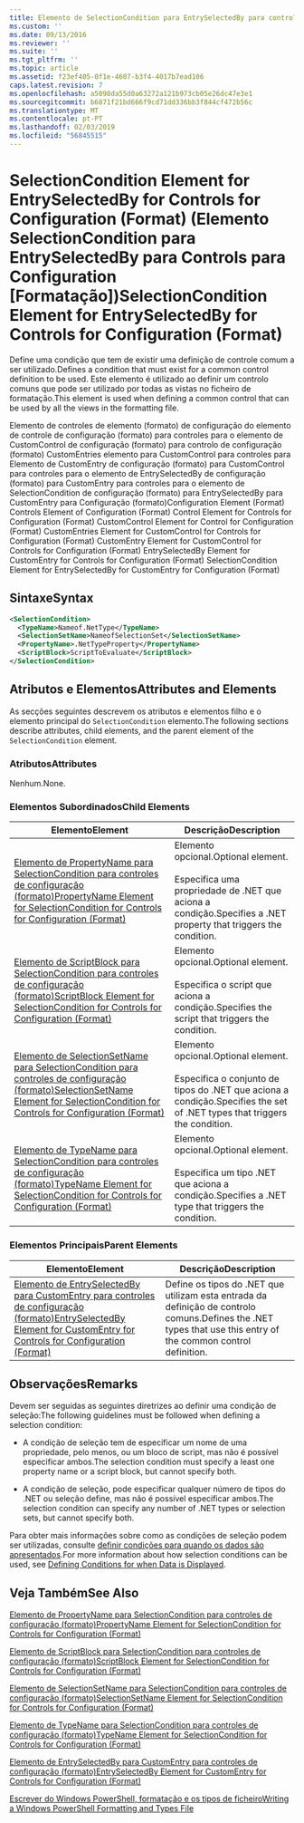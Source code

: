 ```yaml
---
title: Elemento de SelectionCondition para EntrySelectedBy para controles de configuração (formato) | Documentos da Microsoft
ms.custom: ''
ms.date: 09/13/2016
ms.reviewer: ''
ms.suite: ''
ms.tgt_pltfrm: ''
ms.topic: article
ms.assetid: f23ef405-0f1e-4607-b3f4-4017b7ead106
caps.latest.revision: 7
ms.openlocfilehash: a5098da55d0a63272a121b973cb05e26dc47e3e1
ms.sourcegitcommit: b6871f21bd666f9cd71dd336bb3f844cf472b56c
ms.translationtype: MT
ms.contentlocale: pt-PT
ms.lasthandoff: 02/03/2019
ms.locfileid: "56845515"
---
```

# <a name="selectioncondition-element-for-entryselectedby-for-controls-for-configuration-format"></a><span data-ttu-id="67298-102">SelectionCondition Element for EntrySelectedBy for Controls for Configuration (Format) (Elemento SelectionCondition para EntrySelectedBy para Controls para Configuration [Formatação])</span><span class="sxs-lookup"><span data-stu-id="67298-102">SelectionCondition Element for EntrySelectedBy for Controls for Configuration (Format)</span></span>

<span data-ttu-id="67298-103">Define uma condição que tem de existir uma definição de controle comum a ser utilizado.</span><span class="sxs-lookup"><span data-stu-id="67298-103">Defines a condition that must exist for a common control definition to be used.</span></span> <span data-ttu-id="67298-104">Este elemento é utilizado ao definir um controlo comuns que pode ser utilizado por todas as vistas no ficheiro de formatação.</span><span class="sxs-lookup"><span data-stu-id="67298-104">This element is used when defining a common control that can be used by all the views in the formatting file.</span></span>

<span data-ttu-id="67298-105">Elemento de controles de elemento (formato) de configuração do elemento de controle de configuração (formato) para controles para o elemento de CustomControl de configuração (formato) para controlo de configuração (formato) CustomEntries elemento para CustomControl para controles para Elemento de CustomEntry de configuração (formato) para CustomControl para controles para o elemento de EntrySelectedBy de configuração (formato) para CustomEntry para controles para o elemento de SelectionCondition de configuração (formato) para EntrySelectedBy para CustomEntry para Configuração (formato)</span><span class="sxs-lookup"><span data-stu-id="67298-105">Configuration Element (Format) Controls Element of Configuration (Format) Control Element for Controls for Configuration (Format) CustomControl Element for Control for Configuration (Format) CustomEntries Element for CustomControl for Controls for Configuration (Format) CustomEntry Element for CustomControl for Controls for Configuration (Format) EntrySelectedBy Element for CustomEntry for Controls for Configuration (Format) SelectionCondition Element for EntrySelectedBy for CustomEntry for Configuration (Format)</span></span>

## <a name="syntax"></a><span data-ttu-id="67298-106">Sintaxe</span><span class="sxs-lookup"><span data-stu-id="67298-106">Syntax</span></span>

```xml
<SelectionCondition>
  <TypeName>Nameof.NetType</TypeName>
  <SelectionSetName>NameofSelectionSet</SelectionSetName>
  <PropertyName>.NetTypeProperty</PropertyName>
  <ScriptBlock>ScriptToEvaluate</ScriptBlock>
</SelectionCondition>
```

## <a name="attributes-and-elements"></a><span data-ttu-id="67298-107">Atributos e Elementos</span><span class="sxs-lookup"><span data-stu-id="67298-107">Attributes and Elements</span></span>

<span data-ttu-id="67298-108">As secções seguintes descrevem os atributos e elementos filho e o elemento principal do `SelectionCondition` elemento.</span><span class="sxs-lookup"><span data-stu-id="67298-108">The following sections describe attributes, child elements, and the parent element of the `SelectionCondition` element.</span></span>

### <a name="attributes"></a><span data-ttu-id="67298-109">Atributos</span><span class="sxs-lookup"><span data-stu-id="67298-109">Attributes</span></span>

<span data-ttu-id="67298-110">Nenhum.</span><span class="sxs-lookup"><span data-stu-id="67298-110">None.</span></span>

### <a name="child-elements"></a><span data-ttu-id="67298-111">Elementos Subordinados</span><span class="sxs-lookup"><span data-stu-id="67298-111">Child Elements</span></span>

|<span data-ttu-id="67298-112">Elemento</span><span class="sxs-lookup"><span data-stu-id="67298-112">Element</span></span>|<span data-ttu-id="67298-113">Descrição</span><span class="sxs-lookup"><span data-stu-id="67298-113">Description</span></span>|
|-------------|-----------------|
|[<span data-ttu-id="67298-114">Elemento de PropertyName para SelectionCondition para controles de configuração (formato)</span><span class="sxs-lookup"><span data-stu-id="67298-114">PropertyName Element for SelectionCondition for Controls for Configuration (Format)</span></span>](./propertyname-element-for-selectioncondition-for-controls-for-configuration-format.md)|<span data-ttu-id="67298-115">Elemento opcional.</span><span class="sxs-lookup"><span data-stu-id="67298-115">Optional element.</span></span><br /><br /> <span data-ttu-id="67298-116">Especifica uma propriedade de .NET que aciona a condição.</span><span class="sxs-lookup"><span data-stu-id="67298-116">Specifies a .NET property that triggers the condition.</span></span>|
|[<span data-ttu-id="67298-117">Elemento de ScriptBlock para SelectionCondition para controles de configuração (formato)</span><span class="sxs-lookup"><span data-stu-id="67298-117">ScriptBlock Element for SelectionCondition for Controls for Configuration (Format)</span></span>](./scriptblock-element-for-selectioncondition-for-controls-for-configuration-format.md)|<span data-ttu-id="67298-118">Elemento opcional.</span><span class="sxs-lookup"><span data-stu-id="67298-118">Optional element.</span></span><br /><br /> <span data-ttu-id="67298-119">Especifica o script que aciona a condição.</span><span class="sxs-lookup"><span data-stu-id="67298-119">Specifies the script that triggers the condition.</span></span>|
|[<span data-ttu-id="67298-120">Elemento de SelectionSetName para SelectionCondition para controles de configuração (formato)</span><span class="sxs-lookup"><span data-stu-id="67298-120">SelectionSetName Element for SelectionCondition for Controls for Configuration (Format)</span></span>](./selectionsetname-element-for-selectioncondition-for-controls-for-configuration-format.md)|<span data-ttu-id="67298-121">Elemento opcional.</span><span class="sxs-lookup"><span data-stu-id="67298-121">Optional element.</span></span><br /><br /> <span data-ttu-id="67298-122">Especifica o conjunto de tipos do .NET que aciona a condição.</span><span class="sxs-lookup"><span data-stu-id="67298-122">Specifies the set of .NET types that triggers the condition.</span></span>|
|[<span data-ttu-id="67298-123">Elemento de TypeName para SelectionCondition para controles de configuração (formato)</span><span class="sxs-lookup"><span data-stu-id="67298-123">TypeName Element for SelectionCondition for Controls for Configuration (Format)</span></span>](./typename-element-for-selectioncondition-for-controls-for-configuration-format.md)|<span data-ttu-id="67298-124">Elemento opcional.</span><span class="sxs-lookup"><span data-stu-id="67298-124">Optional element.</span></span><br /><br /> <span data-ttu-id="67298-125">Especifica um tipo .NET que aciona a condição.</span><span class="sxs-lookup"><span data-stu-id="67298-125">Specifies a .NET type that triggers the condition.</span></span>|

### <a name="parent-elements"></a><span data-ttu-id="67298-126">Elementos Principais</span><span class="sxs-lookup"><span data-stu-id="67298-126">Parent Elements</span></span>

|<span data-ttu-id="67298-127">Elemento</span><span class="sxs-lookup"><span data-stu-id="67298-127">Element</span></span>|<span data-ttu-id="67298-128">Descrição</span><span class="sxs-lookup"><span data-stu-id="67298-128">Description</span></span>|
|-------------|-----------------|
|[<span data-ttu-id="67298-129">Elemento de EntrySelectedBy para CustomEntry para controles de configuração (formato)</span><span class="sxs-lookup"><span data-stu-id="67298-129">EntrySelectedBy Element for CustomEntry for Controls for Configuration (Format)</span></span>](./entryselectedby-element-for-customentry-for-controls-for-configuration-format.md)|<span data-ttu-id="67298-130">Define os tipos do .NET que utilizam esta entrada da definição de controlo comuns.</span><span class="sxs-lookup"><span data-stu-id="67298-130">Defines the .NET types that use this entry of the common control definition.</span></span>|

## <a name="remarks"></a><span data-ttu-id="67298-131">Observações</span><span class="sxs-lookup"><span data-stu-id="67298-131">Remarks</span></span>

<span data-ttu-id="67298-132">Devem ser seguidas as seguintes diretrizes ao definir uma condição de seleção:</span><span class="sxs-lookup"><span data-stu-id="67298-132">The following guidelines must be followed when defining a selection condition:</span></span>

- <span data-ttu-id="67298-133">A condição de seleção tem de especificar um nome de uma propriedade, pelo menos, ou um bloco de script, mas não é possível especificar ambos.</span><span class="sxs-lookup"><span data-stu-id="67298-133">The selection condition must specify a least one property name or a script block, but cannot specify both.</span></span>

- <span data-ttu-id="67298-134">A condição de seleção, pode especificar qualquer número de tipos do .NET ou seleção define, mas não é possível especificar ambos.</span><span class="sxs-lookup"><span data-stu-id="67298-134">The selection condition can specify any number of .NET types or selection sets, but cannot specify both.</span></span>

<span data-ttu-id="67298-135">Para obter mais informações sobre como as condições de seleção podem ser utilizadas, consulte [definir condições para quando os dados são apresentados](./defining-conditions-for-displaying-data.md).</span><span class="sxs-lookup"><span data-stu-id="67298-135">For more information about how selection conditions can be used, see [Defining Conditions for when Data is Displayed](./defining-conditions-for-displaying-data.md).</span></span>

## <a name="see-also"></a><span data-ttu-id="67298-136">Veja Também</span><span class="sxs-lookup"><span data-stu-id="67298-136">See Also</span></span>

[<span data-ttu-id="67298-137">Elemento de PropertyName para SelectionCondition para controles de configuração (formato)</span><span class="sxs-lookup"><span data-stu-id="67298-137">PropertyName Element for SelectionCondition for Controls for Configuration (Format)</span></span>](./propertyname-element-for-selectioncondition-for-controls-for-configuration-format.md)

[<span data-ttu-id="67298-138">Elemento de ScriptBlock para SelectionCondition para controles de configuração (formato)</span><span class="sxs-lookup"><span data-stu-id="67298-138">ScriptBlock Element for SelectionCondition for Controls for Configuration (Format)</span></span>](./scriptblock-element-for-selectioncondition-for-controls-for-configuration-format.md)

[<span data-ttu-id="67298-139">Elemento de SelectionSetName para SelectionCondition para controles de configuração (formato)</span><span class="sxs-lookup"><span data-stu-id="67298-139">SelectionSetName Element for SelectionCondition for Controls for Configuration (Format)</span></span>](./selectionsetname-element-for-selectioncondition-for-controls-for-configuration-format.md)

[<span data-ttu-id="67298-140">Elemento de TypeName para SelectionCondition para controles de configuração (formato)</span><span class="sxs-lookup"><span data-stu-id="67298-140">TypeName Element for SelectionCondition for Controls for Configuration (Format)</span></span>](./typename-element-for-selectioncondition-for-controls-for-configuration-format.md)

[<span data-ttu-id="67298-141">Elemento de EntrySelectedBy para CustomEntry para controles de configuração (formato)</span><span class="sxs-lookup"><span data-stu-id="67298-141">EntrySelectedBy Element for CustomEntry for Controls for Configuration (Format)</span></span>](./entryselectedby-element-for-customentry-for-controls-for-configuration-format.md)

[<span data-ttu-id="67298-142">Escrever do Windows PowerShell, formatação e os tipos de ficheiro</span><span class="sxs-lookup"><span data-stu-id="67298-142">Writing a Windows PowerShell Formatting and Types File</span></span>](./writing-a-powershell-formatting-file.md)
